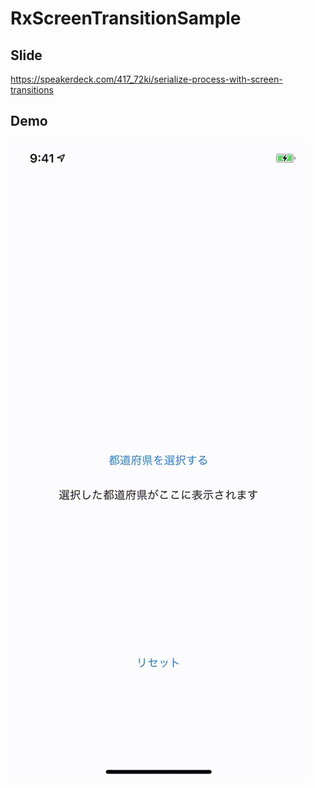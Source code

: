 # RxScreenTransitionSample
## Slide
https://speakerdeck.com/417_72ki/serialize-process-with-screen-transitions

## Demo
![demo](https://raw.githubusercontent.com/417-72KI/RxScreenTransitionSample/demo/demo.gif)
